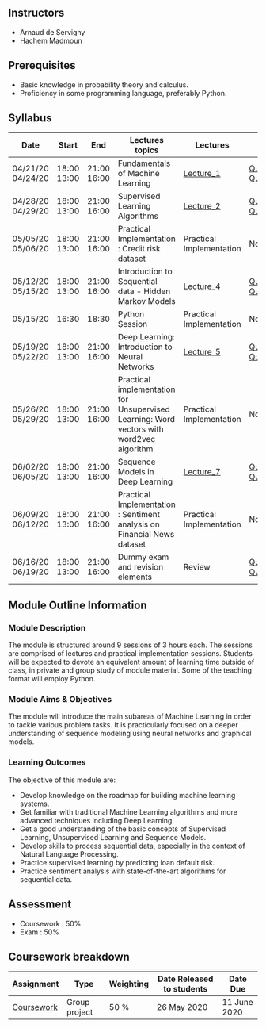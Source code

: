 ## Instructors

* Arnaud de Servigny 
* Hachem Madmoun 


## Prerequisites
* Basic knowledge in probability theory and calculus.
* Proficiency in some programming language, preferably Python. 


## Syllabus

| Date    | Start | End | Lectures topics  | Lectures | Quiz  | Programming Session | 
|----------- | ----------- | ----------- | ----------- | ----------- |-----------|-----------|
| 04/21/20<br>04/24/20 | 18:00<br>13:00 | 21:00<br>16:00 |  Fundamentals of Machine Learning | [Lecture_1](Lectures/Lecture_1.pdf "Lecture1 PDF") |  [Quiz1_link](https://forms.gle/dQ56fMHfHc31jHQ96)   [Quiz1_pdf](Quiz/Quiz1.pdf "Quiz1 PDF") |[Code1](https://colab.research.google.com/drive/11oUfmfzmx4fpLedTbVXp_dRPf2YQYRMy) [Solution1](https://colab.research.google.com/drive/1kaP7SVbVObIfywE5YEJVO1iBBezWemQ4) |
| 04/28/20<br>04/29/20 |  18:00<br>13:00 | 21:00<br>16:00 | Supervised Learning Algorithms | [Lecture_2](Lectures/Lecture_2.pdf "Lecture2 PDF") | [Quiz2_link](https://forms.gle/k9bZ9Nztk9HxvrEY8)   [Quiz2_pdf](Quiz/Quiz2.pdf "Quiz2 PDF") |[Code2](https://colab.research.google.com/drive/1JCWMkjKbewQrsKflY9W2HiKWf0Jca0XO) [Solution2](https://colab.research.google.com/drive/1O78bRAVgzkh2vz4w4ZqYGV2kqmFXW4-J) | 
| 05/05/20<br>05/06/20 | 18:00<br>13:00 | 21:00<br>16:00 | Practical Implementation : Credit risk dataset | Practical Implementation | No quiz|  [Code3](https://colab.research.google.com/drive/17SwT4qCHJuDVi-PGDnx2UzC52jTplVOl?usp=sharing) [Solution3](https://colab.research.google.com/drive/1IQJgEJfiM_htzzkz_va4CKobxrRiGHah?usp=sharing)  |
| 05/12/20<br>05/15/20 |   18:00<br>13:00 | 21:00<br>16:00 | Introduction to Sequential data - Hidden Markov Models |[Lecture_4](Lectures/Lecture_4.pdf "Lecture4 PDF") | [Quiz4_link](https://forms.gle/7x9svp7gcjMKWw2Z6)   [Quiz4_pdf](Quiz/Quiz4.pdf "Quiz1 PDF") |[Code4](https://colab.research.google.com/drive/1xQwlr5wxWm3g4zWtFH4V0IO-3hNBA3Tt?usp=sharing) [Solution4](https://colab.research.google.com/drive/1WOxRFBp-xFNYwgpih9AS5etxUS_9UyS_?usp=sharing) |
| 05/15/20 |   16:30 | 18:30 | Python Session | Practical Implementation | No quiz |[Code](https://colab.research.google.com/drive/1ixGwSOekLMrr-llPPFIx0ZAw3DqAzXoU?usp=sharing) [Solution](https://colab.research.google.com/drive/1_3hVWGK2AL69LL31jVJhTSKvltd0jcRr?usp=sharing) |
| 05/19/20<br>05/22/20 |  18:00<br>13:00 | 21:00<br>16:00 | Deep Learning: Introduction to Neural Networks |[Lecture_5](Lectures/Lecture_5.pdf "Lecture5 PDF") |[Quiz5_link](https://forms.gle/632tKKcmfzJJPcok7) [Quiz5_pdf](Quiz/Quiz5.pdf "Quiz5 PDF")| [Code5](https://colab.research.google.com/drive/1WcdMWpwK-ol8m1iBV8JjeBNyCxsr9vit?usp=sharing) [Solution5](https://colab.research.google.com/drive/1XmBBmaAzcbx2d_4yntG2Mn3adxtCt5B9?usp=sharing)| 
| 05/26/20<br>05/29/20 |   18:00<br>13:00 | 21:00<br>16:00 | Practical implementation for Unsupervised Learning: Word vectors with word2vec algorithm| Practical Implementation | No quiz | [Code6](https://colab.research.google.com/drive/1Lvc7W2j1E6c4tzRtiUZR47gL_pQcX7il?usp=sharing) [Solution6](https://colab.research.google.com/drive/1Trobd0idjcnrDCKtmoFUCggfTINz5Pzy?usp=sharing) |
| 06/02/20<br>06/05/20 | 18:00<br>13:00 | 21:00<br>16:00 | Sequence Models in Deep Learning | [Lecture_7](Lectures/Lecture_7.pdf "Lecture7 PDF") | [Quiz7_link](https://forms.gle/5TUZg4fqW2rWZSaY8)   [Quiz7_pdf](Quiz/Quiz7.pdf "Quiz7 PDF") | [Code7](https://colab.research.google.com/drive/1JQCYvBTpFq5GbkqgiVHzWK1hC5w_0b3i?usp=sharing) [Solution7](https://colab.research.google.com/drive/131ulHAanWirmIeMRBvAO0lr_zzZzqQTV?usp=sharing) | 
| 06/09/20<br>06/12/20  | 18:00<br>13:00 | 21:00<br>16:00 | Practical Implementation : Sentiment analysis on Financial News dataset | Practical Implementation |No quiz | [Code8](https://colab.research.google.com/drive/1jG1WIL5GYqM6OjiATESNP3mx88rghI9d?usp=sharing) |
| 06/16/20<br>06/19/20  | 18:00<br>13:00 | 21:00<br>16:00 | Dummy exam and revision elements | Review | [Quiz9_link](https://forms.gle/Y2W8NUwVD6piztMj9)   [Quiz9_pdf](Quiz/Quiz9.pdf "Quiz9 PDF") | |


## Module Outline Information

### Module Description
The module is structured around 9 sessions of 3 hours each. The sessions are comprised of lectures and practical implementation sessions. Students will be expected to devote an equivalent amount of learning time outside of class, in private and group study of module material. Some of the teaching format will employ Python.

### Module Aims & Objectives
The module will introduce the main subareas of Machine Learning in order to tackle various problem tasks. It is practicularly focused on a deeper understanding of sequence modeling using neural networks and graphical models.  

### Learning Outcomes 

The objective of this module are:
* Develop knowledge on the roadmap for building machine learning systems.
* Get familiar with traditional Machine Learning algorithms and more advanced techniques including Deep Learning. 
* Get a good understanding of the basic concepts of Supervised Learning, Unsupervised Learning and Sequence Models.
* Develop skills to process sequential data, especially in the context of Natural Language Processing. 
* Practice supervised learning by predicting loan default risk.
* Practice sentiment analysis with state-of-the-art algorithms for sequential data.



## Assessment 

* Coursework : 50%
* Exam : 50% 

## Coursework breakdown

| Assignment    | Type | Weighting | Date Released to students | Date Due  | 
|-------------- | ---- | ---------- | ------------------------ | --------- | 
| [Coursework](Coursework/Coursework.pdf "Coursework")  | Group project | 50 % |  26 May 2020 | 11 June 2020 |






